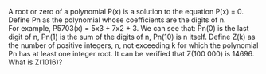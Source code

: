   A root or zero of a polynomial P(x) is a solution to the equation P(x) = 0. <br/>  Define Pn as the polynomial whose coefficients are the digits of n.<br/>  For example, P5703(x) = 5x3 + 7x2 + 3.    We can see that:  Pn(0) is the last digit of n,  Pn(1) is the sum of the digits of n,  Pn(10) is n itself.    Define Z(k) as the number of positive integers, n, not exceeding k for which the polynomial Pn has at least one integer root.    It can be verified that Z(100 000) is 14696.    What is Z(1016)?    